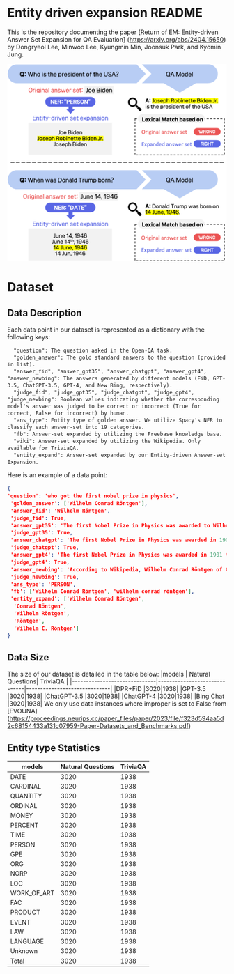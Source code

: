 # Entity driven expansion README

This is the repository documenting the paper
[Return of EM: Entity-driven Answer Set Expansion for QA Evaluation] (https://arxiv.org/abs/2404.15650)
by Dongryeol Lee, Minwoo Lee, Kyungmin Min, Joonsuk Park, and Kyomin Jung.

![Main Figure](image/figure.png)

# Dataset
## Data Description
  Each data point in our dataset is represented as a dictionary with the following keys:
```
  "question": The question asked in the Open-QA task.
  "golden_answer": The gold standard answers to the question (provided in list). 
  "answer_fid", "answer_gpt35", "answer_chatgpt", "answer_gpt4", "answer_newbing": The answers generated by different models (FiD, GPT-3.5, ChatGPT-3.5, GPT-4, and New Bing, respectively).
  "judge_fid", "judge_gpt35", "judge_chatgpt", "judge_gpt4", "judge_newbing": Boolean values indicating whether the corresponding model's answer was judged to be correct or incorrect (True for correct, False for incorrect) by human.
  "ans_type": Entity type of golden answer. We utilize Spacy's NER to classify each answer-set into 19 categories.
  "fb": Answer-set expanded by utilizing the Freebase knowledge base.
  "wiki": Answer-set expanded by utilizing the Wikipedia. Only available for TriviaQA.
  "entity_expand": Answer-set expanded by our Entity-driven Answer-set Expansion.
```

  Here is an example of a data point:
```json
{
'question': 'who got the first nobel prize in physics',
 'golden_answer': ['Wilhelm Conrad Röntgen'],
 'answer_fid': 'Wilhelm Röntgen',
 'judge_fid': True,
 'answer_gpt35': 'The first Nobel Prize in Physics was awarded to Wilhelm Röntgen in 1901.',
 'judge_gpt35': True,
 'answer_chatgpt': 'The first Nobel Prize in Physics was awarded in 1901 to Wilhelm Röntgen for his discovery of X-rays.',
 'judge_chatgpt': True,
 'answer_gpt4': 'The first Nobel Prize in Physics was awarded in 1901 to Wilhelm Conrad Röntgen, a German physicist. He received the prize for his discovery of X-rays, a groundbreaking achievement that revolutionized the fields of medicine, physics, and chemistry.',
 'judge_gpt4': True,
 'answer_newbing': 'According to Wikipedia, Wilhelm Conrad Röntgen of Germany got the first Nobel Prize in Physics in 1901 for his discovery of X-rays.  He received 150,782 SEK (Swedish krona) as the prize money.',
 'judge_newbing': True,
 'ans_type': 'PERSON',
 'fb': ['Wilhelm Conrad Röntgen', 'wilhelm conrad röntgen'],
 'entity_expand': ['Wilhelm Conrad Röntgen',
  'Conrad Röntgen',
  'Wilhelm Röntgen',
  'Röntgen',
  'Wilhelm C. Röntgen']
}
```

## Data Size
The size of our dataset is detailed in the table below:
 |models | Natural Questions| TriviaQA |
 |------------------------------|------------------------------|------------------------------|
 |DPR+FiD |3020|1938|
 |GPT-3.5 |3020|1938|
 |ChatGPT-3.5 |3020|1938|
 |ChatGPT-4 |3020|1938|
 |Bing Chat |3020|1938|
We only use data instances where improper is set to False from [EVOUNA] (https://proceedings.neurips.cc/paper_files/paper/2023/file/f323d594aa5d2c68154433a131c07959-Paper-Datasets_and_Benchmarks.pdf)

## Entity type Statistics 
|models | Natural Questions| TriviaQA |
 |------------------------------|------------------------------|------------------------------|
 |DATE |3020|1938|
 |CARDINAL |3020|1938|
 |QUANTITY |3020|1938|
 |ORDINAL |3020|1938|
 |MONEY |3020|1938|
 |PERCENT |3020|1938|
 |TIME |3020|1938|
 |PERSON |3020|1938|
 |GPE |3020|1938|
 |ORG |3020|1938|
 |NORP |3020|1938|
 |LOC |3020|1938|
 |WORK_OF_ART |3020|1938|
 |FAC |3020|1938|
 |PRODUCT |3020|1938|
 |EVENT |3020|1938|
 |LAW |3020|1938|
 |LANGUAGE |3020|1938|
 |Unknown |3020|1938|
 |Total |3020|1938|
 
